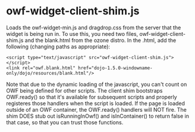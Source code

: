 owf-widget-client-shim.js
=========
Loads the owf-widget-min.js and dragdrop.css from the server that the widget is being run in.  To use this, you need two files, owf-widget-client-shim.js and the blank.html from the ozone distro.  In the .html, add the following (changing paths as appropriate):

    <script type="text/javascript" src="owf-widget-client-shim.js"></script>
    <link rel="owf.blank.html" href="dojo-1.5.0-windowname-only/dojo/resources/blank.html"/>

Note that due to the dynamic loading of the javascript, you can't count on OWF being defined for other scripts.  The client shim bootstraps OWF.ready() so that it's available for subsequent scripts and properly registeres those handlers when the script is loaded.  If the page is loaded outside of an OWF container, the OWF.ready() handlers will NOT fire.  The shim DOES stub out isRunningInOwf() and isInContainer() to return false in that case, so that you can trust those functions.